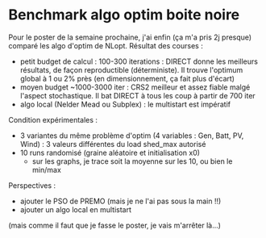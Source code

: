 # Benchmark algo optim boite noire 

Pour le poster de la semaine prochaine, j'ai enfin (ça m'a pris 2j presque) comparé les algo d'optim de NLopt. Résultat des courses :

- petit budget de calcul : 100-300 iterations : DIRECT donne les meilleurs résultats, de façon reproductible (déterministe). Il trouve l'optimum global à 1 ou 2% près (en dimensionnement, ça fait plus d'écart)
- moyen budget ~1000-3000 iter : CRS2 meilleur et assez fiable malgé l'aspect stochastique. Il bat DIRECT à tous les coup à partir de 700 iter
- algo local (Nelder Mead ou Subplex) : le multistart est impératif

Condition expérimentales : 

- 3 variantes du même problème d'optim (4 variables : Gen, Batt, PV, Wind) : 3 valeurs différentes du load shed_max autorisé
- 10 runs randomisé (graine aléatoire et initialisation x0)
  - sur les graphs, je trace soit la moyenne sur les 10, ou bien le min/max

Perspectives :

- ajouter le PSO de PREMO (mais je ne l'ai pas sous la main !!)
- ajouter un algo local en multistart

(mais comme il faut que je fasse le poster, je vais m'arrêter là...)